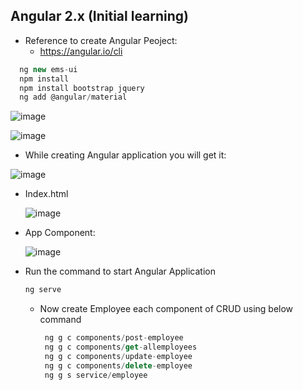 ## Angular 2.x  (Initial learning) 

* Reference to create Angular Peoject:
  * https://angular.io/cli
    
```javascript
  ng new ems-ui
  npm install
  npm install bootstrap jquery
  ng add @angular/material

```

![image](https://github.com/veerrajukakarla434/2025-Front-End-Technology-Stack-Pilot-Project/assets/40323661/1629c54c-08f5-4c2f-beb8-e6be9484cb48)

![image](https://github.com/veerrajukakarla434/2025-Front-End-Technology-Stack-Pilot-Project/assets/40323661/dad62940-dda4-43c0-9308-0fe2ccd6eb74)


* While creating Angular application you will get it:

![image](https://github.com/veerrajukakarla434/2025-Front-End-Technology-Stack-Pilot-Project/assets/40323661/c48d14d7-70b3-4443-b00b-9e3d5168cf5b)

* Index.html

  ![image](https://github.com/veerrajukakarla434/2025-Front-End-Technology-Stack-Pilot-Project/assets/40323661/0722de8c-693e-433f-8ed5-ae6c7ce4478e)


* App Component:

  ![image](https://github.com/veerrajukakarla434/2025-Front-End-Technology-Stack-Pilot-Project/assets/40323661/89a29aee-e1a7-46d3-8594-f130c80f425b)

* Run the command to start Angular Application

  ```javascript
  ng serve
  ```

  * Now create Employee each component of CRUD using below command

    ```javascript
     ng g c components/post-employee
     ng g c components/get-allemployees
     ng g c components/update-employee
     ng g c components/delete-employee
     ng g s service/employee
    ```

    

